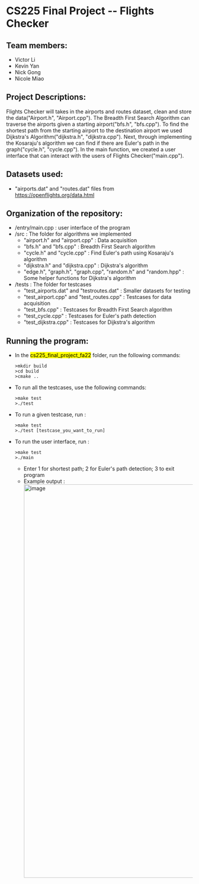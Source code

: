 # CS225 Final Project -- Flights Checker

## Team members: 
- Victor Li  
- Kevin Yan
- Nick Gong
- Nicole Miao

## Project Descriptions: 	
Flights Checker will takes in the airports and routes dataset, clean and store the data("Airport.h", "Airport.cpp"). The Breadth First Search Algorithm can  traverse the airports given a starting airport("bfs.h", "bfs.cpp"). To find the shortest path from the starting airport to the destination airport we used Dijkstra's Algorithm("dijkstra.h", "dijkstra.cpp"). Next, through implementing the Kosaraju's algorithm we can find if there are Euler's path in the graph("cycle.h", "cycle.cpp"). In the main function, we created a user interface that can interact with the users of Flights Checker("main.cpp").

## Datasets used:
- "airports.dat" and "routes.dat" files from https://openflights.org/data.html

## Organization of the repository:
- /entry/main.cpp : user interface of the program
- /src : The folder for algorithms we implemented
  - "airport.h" and "airport.cpp" : Data acquisition
  - "bfs.h" and "bfs.cpp" : Breadth First Search algorithm
  - "cycle.h" and "cycle.cpp" : Find Euler's path using Kosaraju's algorithm
  - "dijkstra.h" and "dijkstra.cpp" : Dijkstra's algorithm
  - "edge.h", "graph.h", "graph.cpp", "random.h" and "random.hpp" : Some helper functions for Dijkstra's algorithm
- /tests : The folder for testcases
  - "test_airports.dat" and "testroutes.dat" : Smaller datasets for testing
  - "test_airport.cpp" and "test_routes.cpp" : Testcases for data acquisition
  - "test_bfs.cpp" : Testcases for Breadth First Search algorithm
  - "test_cycle.cpp" : Testcases for Euler's path detection
  - "test_dijkstra.cpp" : Testcases for Dijkstra's algorithm
 
## Running the program:
- In the <mark>cs225_final_project_fa22</mark> folder, run the following commands:
  
      >mkdir build 
      >cd build
      >cmake ..
  
- To run all the testcases, use the following commands:
 
      >make test
      >./test

- To run a given testcase, run : 

      >make test
      >./test [testcase_you_want_to_run]

- To run the user interface, run :

      >make test
      >./main
     
  - Enter 1 for shortest path; 2 for Euler's path detection; 3 to exit program
  - Example output : <img width="1061" alt="image" src="https://user-images.githubusercontent.com/59171403/207223432-fff23a91-7362-4edd-9a53-83633e79f7c2.png">
